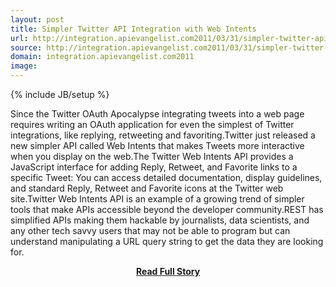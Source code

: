 ```yaml
---
layout: post
title: Simpler Twitter API Integration with Web Intents
url: http://integration.apievangelist.com2011/03/31/simpler-twitter-api-integration-with-web-intents/
source: http://integration.apievangelist.com2011/03/31/simpler-twitter-api-integration-with-web-intents/
domain: integration.apievangelist.com2011
image: 
---
```

{% include JB/setup %}<p>Since the Twitter OAuth Apocalypse integrating tweets into a web page requires writing an OAuth application for even the simplest of Twitter integrations, like replying, retweeting and favoriting.Twitter just released a new simpler API called Web Intents that makes Tweets more interactive when you display on the web.The Twitter Web Intents API provides a JavaScript interface for adding Reply, Retweet, and Favorite links to a specific Tweet: You can access detailed documentation, display guidelines, and standard Reply, Retweet and Favorite icons at the Twitter web site.Twitter Web Intents API is an example of a growing trend of simpler tools that make APIs accessible beyond the developer community.REST has simplified APIs making them hackable by journalists, data scientists, and any other tech savvy users that may not be able to program but can understand manipulating a URL query string to get the data they are looking for.</p>
<center><p><a href="http://integration.apievangelist.com2011/03/31/simpler-twitter-api-integration-with-web-intents/" style='padding:25px; font-sze:18px; font-weight: bold;'>Read Full Story</a></p></center>

